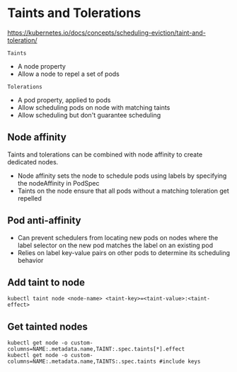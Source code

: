 # Taints and Tolerations

https://kubernetes.io/docs/concepts/scheduling-eviction/taint-and-toleration/

`Taints`
- A node property
- Allow a node to repel a set of pods

`Tolerations`
- A pod property, applied to pods 
- Allow scheduling pods on node with matching taints 
- Allow scheduling but don't guarantee scheduling

## Node affinity
Taints and tolerations can be combined with node affinity to create dedicated nodes. 
- Node affinity sets the node to schedule pods using labels by specifying the nodeAffinity in PodSpec
- Taints on the node ensure that all pods without a matching toleration get repelled

## Pod anti-affinity
- Can prevent schedulers from locating new pods on nodes where the label selector on the new pod matches the label on an existing pod
- Relies on label key-value pairs on other pods to determine its scheduling behavior

## Add taint to node
```
kubectl taint node <node-name> <taint-key>=<taint-value>:<taint-effect>
```

## Get tainted nodes
```
kubectl get node -o custom-columns=NAME:.metadata.name,TAINT:.spec.taints[*].effect
kubectl get node -o custom-columns=NAME:.metadata.name,TAINTS:.spec.taints #include keys
```

